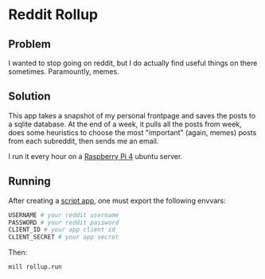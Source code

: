 # Reddit Rollup

## Problem

I wanted to stop going on reddit, but I do actually find useful things on there sometimes. Paramountly, memes.

## Solution

This app takes a snapshot of my personal frontpage and saves the posts to a sqlite database. At the end of a week, it pulls all the posts from week, does some heuristics to choose the most "important" (again, memes) posts from each subreddit, then sends me an email.

I run it every hour on a [Raspberry Pi 4](https://www.raspberrypi.org/products/raspberry-pi-4-model-b/) ubuntu server.

## Running

After creating a [script app](https://github.com/reddit-archive/reddit/wiki/OAuth2-Quick-Start-Example#first-steps), one must export the following envvars:

```bash
USERNAME # your reddit username
PASSWORD # your reddit password
CLIENT_ID # your app client id
CLIENT_SECRET # your app secret
```

Then:

```bash
mill rollup.run
```
